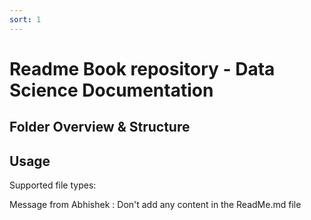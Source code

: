 ```yaml
---
sort: 1
---
```


# Readme Book repository - Data Science Documentation

## Folder Overview & Structure

## Usage
Supported file types:


Message from Abhishek : Don't add any content in the ReadMe.md file
